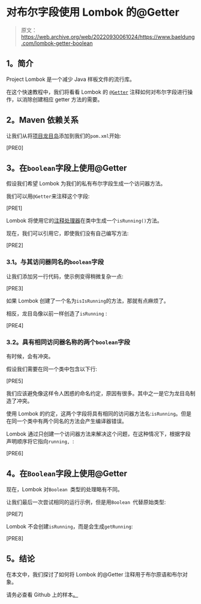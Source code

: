 # 对布尔字段使用 Lombok 的@Getter

> 原文：<https://web.archive.org/web/20220930061024/https://www.baeldung.com/lombok-getter-boolean>

## **1。简介**

Project Lombok 是一个减少 Java 样板文件的流行库。

在这个快速教程中，我们将看看 Lombok 的 [`@Getter`](https://web.archive.org/web/20221128045848/https://projectlombok.org/features/GetterSetter) 注释如何对布尔字段进行操作，以消除创建相应 getter 方法的需要。

## **2。Maven 依赖关系**

让我们从将[项目龙目岛](https://web.archive.org/web/20221128045848/https://search.maven.org/classic/#search%7Cga%7C1%7Cg%3A%22org.projectlombok%22)添加到我们的`pom.xml`开始:

[PRE0]

## **3。在`boolean`字段**上使用@Getter

假设我们希望 Lombok 为我们的私有布尔字段生成一个访问器方法。

我们可以用`@Getter`来注释这个字段:

[PRE1]

Lombok 将使用它的[注释处理器](/web/20221128045848/https://www.baeldung.com/java-annotation-processing-builder)在类中生成一个`isRunning()`方法。

现在，我们可以引用它，即使我们没有自己编写方法:

[PRE2]

### **3.1。与其访问器**同名的`boolean`字段

让我们添加另一行代码，使示例变得稍微复杂一点:

[PRE3]

如果 Lombok 创建了一个名为`isIsRunning`的方法，那就有点麻烦了。

相反，龙目岛像以前一样创造了`isRunning` :

[PRE4]

### **3.2。具有相同访问器名称**的两个`boolean`字段

有时候，会有冲突。

假设我们需要在同一个类中包含以下行:

[PRE5]

我们应该避免像这样令人困惑的命名约定，原因有很多。其中之一是它为龙目岛制造了冲突。

使用 Lombok 的约定，这两个字段将具有相同的访问器方法名:`isRunning`。但是在同一个类中有两个同名的方法会产生编译器错误。

Lombok 通过只创建一个访问器方法来解决这个问题，在这种情况下，根据字段声明顺序将它指向`running, `:

[PRE6]

## **4。在`Boolean`字段**上使用@Getter

现在，Lombok 对`Boolean `类型的处理略有不同。

让我们最后一次尝试相同的运行示例，但是用`Boolean `代替原始类型:

[PRE7]

Lombok 不会创建`isRunning`，而是会生成`getRunning`:

[PRE8]

## **5。结论**

在本文中，我们探讨了如何将 Lombok 的@Getter 注释用于布尔原语和布尔对象。

请务必查看 Github 上的样本[。](https://web.archive.org/web/20221128045848/https://github.com/eugenp/tutorials/tree/master/lombok-modules/lombok)